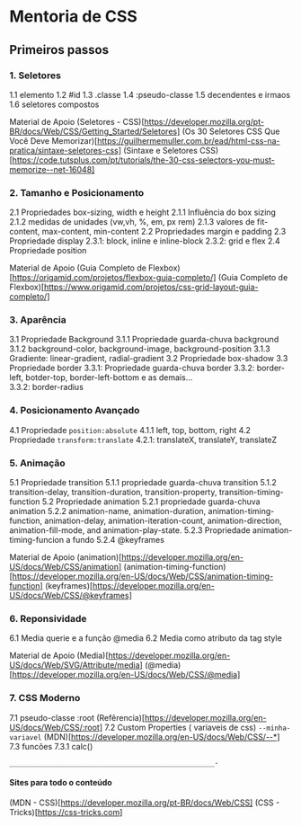 # Mentoria de CSS #

## Primeiros passos ##

### 1. Seletores ###
  1.1 elemento
	1.2 #id
	1.3 .classe
	1.4 :pseudo-classe
	1.5 decendentes e irmaos 
	1.6 seletores compostos
  
  Material de Apoio
  (Seletores - CSS)[https://developer.mozilla.org/pt-BR/docs/Web/CSS/Getting_Started/Seletores]
  (Os 30 Seletores CSS Que Você Deve Memorizar)[https://guilhermemuller.com.br/ead/html-css-na-pratica/sintaxe-seletores-css]
  (Sintaxe e Seletores CSS)[https://code.tutsplus.com/pt/tutorials/the-30-css-selectors-you-must-memorize--net-16048]
  
 
### 2. Tamanho e Posicionamento ### 
  2.1 Propriedades box-sizing, width e height
  	2.1.1 Influência do box sizing
  	2.1.2 medidas de unidades (vw,vh, %, em, px rem)
  	2.1.3 valores de fit-content, max-content, min-content
  2.2 Propriedades margin e padding
  2.3 Propriedade display 
    2.3.1: block, inline e inline-block
    2.3.2: grid e flex
  2.4 Propriedade position	


Material de Apoio
(Guia Completo de Flexbox)[https://origamid.com/projetos/flexbox-guia-completo/]
(Guia Completo de Flexbox)[https://www.origamid.com/projetos/css-grid-layout-guia-completo/]

### 3. Aparência ### 
  3.1 Propriedade Background
  	3.1.1 Propriedade guarda-chuva background
  	3.1.2 background-color, background-image, background-position
  	3.1.3 Gradiente: linear-gradient, radial-gradient
  3.2 Propriedade box-shadow
  3.3 Propriedade border 
    3.3.1: Propriedade guarda-chuva border
    3.3.2: border-left, botder-top, border-left-bottom e as demais...    
    3.3.2: border-radius




### 4. Posicionamento Avançado ### 
  4.1 Propriedade `position:absolute`
  	4.1.1 left, top, bottom, right
  4.2 Propriedade `transform:translate`
    4.2.1: translateX, translateY, translateZ
   
   

### 5. Animação ### 
  5.1 Propriedade transition
  	5.1.1 propriedade guarda-chuva transition
    5.1.2 transition-delay, transition-duration, transition-property, transition-timing-function
  5.2 Propriedade animation
  	5.2.1 propriedade guarda-chuva animation
  	5.2.2  animation-name, animation-duration, animation-timing-function, animation-delay, animation-iteration-count, animation-direction, animation-fill-mode, and animation-play-state.
    5.2.3 Propriedade animation-timing-funcion a fundo
    5.2.4 @keyframes
    
    
    
    
Material de Apoio
    (animation)[https://developer.mozilla.org/en-US/docs/Web/CSS/animation]
    (animation-timing-function)[https://developer.mozilla.org/en-US/docs/Web/CSS/animation-timing-function]
    (keyframes)[https://developer.mozilla.org/en-US/docs/Web/CSS/@keyframes]
   
   
  
### 6. Reponsividade ###  
  6.1 Media querie e a função @media
  6.2 Media como atributo da tag style
  
  
Material de Apoio
  (Media)[https://developer.mozilla.org/en-US/docs/Web/SVG/Attribute/media]
  (@media)[https://developer.mozilla.org/en-US/docs/Web/CSS/@media]
  
  
### 7. CSS Moderno ###    
  7.1 pseudo-classe :root (Refêrencia)[https://developer.mozilla.org/en-US/docs/Web/CSS/:root]
  7.2 Custom Properties ( variaveis de css) `--minha-variavel` (MDN)[https://developer.mozilla.org/en-US/docs/Web/CSS/--*]
  7.3 funcões
    7.3.1 calc()
  
  
  
   
    
    ___________________________________________________-


#### Sites para todo o conteúdo ###
(MDN - CSS)[https://developer.mozilla.org/pt-BR/docs/Web/CSS]
(CSS - Tricks)[https://css-tricks.com]
